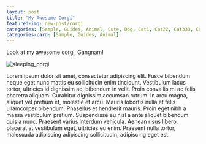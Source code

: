 ```yaml
---
layout: post
title: "My Awesome Corgi"
featured-img: new-post/corgi
categories: [Sample, Guides, Animal, Cute, Dog, Cat1, Cat22, Cat333, Cat4444]
categories-card: [Sample, Guides, Animal]
---
```


Look at my awesome corgi, Gangnam!

![sleeping_corgi](/assets/img/posts/new-post/sleeping_corgi.gif#center)

Lorem ipsum dolor sit amet, consectetur adipiscing elit. Fusce bibendum neque eget nunc mattis eu sollicitudin enim tincidunt. Vestibulum lacus tortor, ultricies id dignissim ac, bibendum in velit. Proin convallis mi ac felis pharetra aliquam. Curabitur dignissim accumsan rutrum. In arcu magna, aliquet vel pretium et, molestie et arcu. Mauris lobortis nulla et felis ullamcorper bibendum. Phasellus et hendrerit mauris. Proin eget nibh a massa vestibulum pretium. Suspendisse eu nisl a ante aliquet bibendum quis a nunc. Praesent varius interdum vehicula. Aenean risus libero, placerat at vestibulum eget, ultricies eu enim. Praesent nulla tortor, malesuada adipiscing adipiscing sollicitudin, adipiscing eget est.